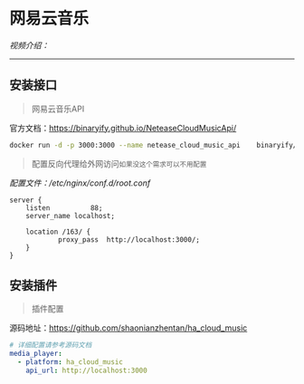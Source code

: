 # 网易云音乐

*视频介绍：*

---

## 安装接口

> 网易云音乐API

官方文档：https://binaryify.github.io/NeteaseCloudMusicApi/

```bash
docker run -d -p 3000:3000 --name netease_cloud_music_api    binaryify/netease_cloud_music_api
```


> 配置反向代理给外网访问`如果没这个需求可以不用配置`

*配置文件：/etc/nginx/conf.d/root.conf*

```nginx
server {
    listen          88;
    server_name localhost;

    location /163/ {
            proxy_pass  http://localhost:3000/;
    }
}
```

## 安装插件

> 插件配置

源码地址：https://github.com/shaonianzhentan/ha_cloud_music

```yaml
# 详细配置请参考源码文档
media_player:
  - platform: ha_cloud_music
    api_url: http://localhost:3000
```
